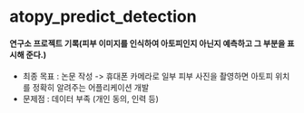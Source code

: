 # atopy_predict_detection



#### 연구소 프로젝트 기록(피부 이미지를 인식하여 아토피인지 아닌지 예측하고 그 부분을 표시해 준다.)

* 최종 목표 : 논문 작성 -> 휴대폰 카메라로 일부 피부 사진을 촬영하면 아토피 위치를 정확히 알려주는 어플리케이션 개발
* 문제점 : 데이터 부족 (개인 동의, 인력 등)




